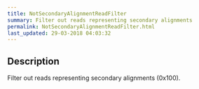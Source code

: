 ```yaml
---
title: NotSecondaryAlignmentReadFilter
summary: Filter out reads representing secondary alignments
permalink: NotSecondaryAlignmentReadFilter.html
last_updated: 29-03-2018 04:03:32
---
```


## Description

Filter out reads representing secondary alignments (0x100).

